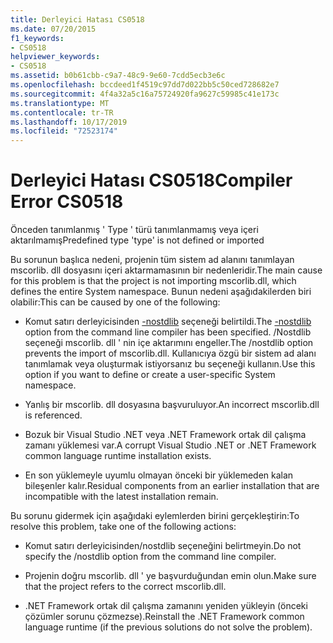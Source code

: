 ```yaml
---
title: Derleyici Hatası CS0518
ms.date: 07/20/2015
f1_keywords:
- CS0518
helpviewer_keywords:
- CS0518
ms.assetid: b0b61cbb-c9a7-48c9-9e60-7cdd5ecb3e6c
ms.openlocfilehash: bccdeed1f4519c97dd7d022bb5c50ced728682e7
ms.sourcegitcommit: 4f4a32a5c16a75724920fa9627c59985c41e173c
ms.translationtype: MT
ms.contentlocale: tr-TR
ms.lasthandoff: 10/17/2019
ms.locfileid: "72523174"
---
```

# <a name="compiler-error-cs0518"></a><span data-ttu-id="8d13b-102">Derleyici Hatası CS0518</span><span class="sxs-lookup"><span data-stu-id="8d13b-102">Compiler Error CS0518</span></span>
<span data-ttu-id="8d13b-103">Önceden tanımlanmış ' Type ' türü tanımlanmamış veya içeri aktarılmamış</span><span class="sxs-lookup"><span data-stu-id="8d13b-103">Predefined type 'type' is not defined or imported</span></span>  
  
 <span data-ttu-id="8d13b-104">Bu sorunun başlıca nedeni, projenin tüm sistem ad alanını tanımlayan mscorlib. dll dosyasını içeri aktarmamasının bir nedenleridir.</span><span class="sxs-lookup"><span data-stu-id="8d13b-104">The main cause for this problem is that the project is not importing mscorlib.dll, which defines the entire System namespace.</span></span> <span data-ttu-id="8d13b-105">Bunun nedeni aşağıdakilerden biri olabilir:</span><span class="sxs-lookup"><span data-stu-id="8d13b-105">This can be caused by one of the following:</span></span>  
  
- <span data-ttu-id="8d13b-106">Komut satırı derleyicisinden [-nostdlib](../compiler-options/nostdlib-compiler-option.md) seçeneği belirtildi.</span><span class="sxs-lookup"><span data-stu-id="8d13b-106">The [-nostdlib](../compiler-options/nostdlib-compiler-option.md) option from the command line compiler has been specified.</span></span> <span data-ttu-id="8d13b-107">/Nostdlib seçeneği mscorlib. dll ' nin içe aktarımını engeller.</span><span class="sxs-lookup"><span data-stu-id="8d13b-107">The /nostdlib option prevents the import of mscorlib.dll.</span></span> <span data-ttu-id="8d13b-108">Kullanıcıya özgü bir sistem ad alanı tanımlamak veya oluşturmak istiyorsanız bu seçeneği kullanın.</span><span class="sxs-lookup"><span data-stu-id="8d13b-108">Use this option if you want to define or create a user-specific System namespace.</span></span>  
  
- <span data-ttu-id="8d13b-109">Yanlış bir mscorlib. dll dosyasına başvuruluyor.</span><span class="sxs-lookup"><span data-stu-id="8d13b-109">An incorrect mscorlib.dll is referenced.</span></span>  
  
- <span data-ttu-id="8d13b-110">Bozuk bir Visual Studio .NET veya .NET Framework ortak dil çalışma zamanı yüklemesi var.</span><span class="sxs-lookup"><span data-stu-id="8d13b-110">A corrupt Visual Studio .NET or .NET Framework common language runtime installation exists.</span></span>  
  
- <span data-ttu-id="8d13b-111">En son yüklemeyle uyumlu olmayan önceki bir yüklemeden kalan bileşenler kalır.</span><span class="sxs-lookup"><span data-stu-id="8d13b-111">Residual components from an earlier installation that are incompatible with the latest installation remain.</span></span>  
  
 <span data-ttu-id="8d13b-112">Bu sorunu gidermek için aşağıdaki eylemlerden birini gerçekleştirin:</span><span class="sxs-lookup"><span data-stu-id="8d13b-112">To resolve this problem, take one of the following actions:</span></span>  
  
- <span data-ttu-id="8d13b-113">Komut satırı derleyicisinden/nostdlib seçeneğini belirtmeyin.</span><span class="sxs-lookup"><span data-stu-id="8d13b-113">Do not specify the /nostdlib option from the command line compiler.</span></span>  
  
- <span data-ttu-id="8d13b-114">Projenin doğru mscorlib. dll ' ye başvurduğundan emin olun.</span><span class="sxs-lookup"><span data-stu-id="8d13b-114">Make sure that the project refers to the correct mscorlib.dll.</span></span>  
  
- <span data-ttu-id="8d13b-115">.NET Framework ortak dil çalışma zamanını yeniden yükleyin (önceki çözümler sorunu çözmezse).</span><span class="sxs-lookup"><span data-stu-id="8d13b-115">Reinstall the .NET Framework common language runtime (if the previous solutions do not solve the problem).</span></span>
